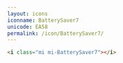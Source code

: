 ```yaml
---
layout: icons
iconname: BatterySaver7
unicode: EA58
permalink: /icon/BatterySaver7/
---
```


``` html
<i class="mi mi-BatterySaver7"></i>
```
